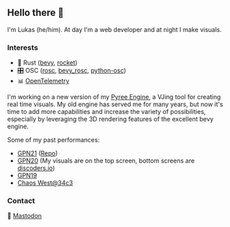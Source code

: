 ## Hello there 👋

I'm Lukas (he/him). At day I'm a web developer and at night I make visuals.

### Interests
- 🦀 Rust ([bevy](https://bevyengine.org/), [rocket](https://rocket.rs/))
- 🎛️ OSC ([rosc](https://github.com/klingtnet/rosc), [bevy_rosc](https://github.com/DrLuke/bevy_rosc), [python-osc](https://github.com/attwad/python-osc))
- 📊 [OpenTelemetry](https://opentelemetry.io/)

I'm working on a new version of my [Pyree Engine](https://github.com/DrLuke/bevy_pyree/tree/initial), a VJing tool for creating real time visuals. My old engine has served me for many years, but now it's time to add more capabilities and increase the variety of possibilities, especially by leveraging the 3D rendering features of the excellent bevy engine.

Some of my past performances:
- [GPN21](https://www.youtube.com/watch?v=issbs2oT7MI) ([Repo](https://github.com/DrLuke/vjpyree-gpn21))
- [GPN20](https://www.youtube.com/watch?v=BQ-iks8E3Rg) (My visuals are on the top screen, bottom screens are [discoders.io](https://discoders.io/))
- [GPN19](https://www.youtube.com/watch?v=-dbhbMOk3X4)
- [Chaos West@34c3](https://www.youtube.com/watch?v=xwAj3wwsCI0)

### Contact
🐘 <a href="https://chaos.social/@DrLuke">Mastodon</a><link rel="me" href="https://chaos.social/@DrLuke" />

<!--
**DrLuke/DrLuke** is a ✨ _special_ ✨ repository because its `README.md` (this file) appears on your GitHub profile.

Here are some ideas to get you started:

- 🔭 I’m currently working on ...
- 🌱 I’m currently learning ...
- 👯 I’m looking to collaborate on ...
- 🤔 I’m looking for help with ...
- 💬 Ask me about ...
- 📫 How to reach me: ...
- 😄 Pronouns: ...
- ⚡ Fun fact: ...
-->
